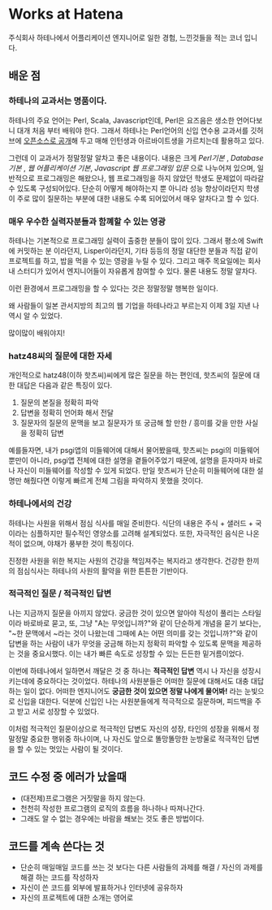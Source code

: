 # Works at Hatena

주식회사 하테나에서 어플리케이션 엔지니어로 일한 경험, 느낀것들을 적는 코너 입니다.

## 배운 점

### 하테나의 교과서는 명품이다.

하테나의 주요 언어는 Perl, Scala, Javascript인데, Perl은 요즈음은 생소한 언어다보니 대개 처음 부터 배워야 한다. 그래서 하테나는 Perl언어의 신입 연수용 교과서를 깃허브에 [오픈소스로 공개](https://github.com/hatena/Hatena-Textbook)해 두고 매해 인턴생과 아르바이트생을 가르치는데 활용하고 있다.

그런데 이 교과서가 정말정말 알차고 좋은 내용이다. 내용은 크게 *Perl기본* , *Database기본* , *웹 어플리케이션 기본*, *Javascript 웹 프로그래밍 입문* 으로 나누어져 있으며, 일반적으로 프로그래밍은 해왔으나, 웹 프로그래밍을 하지 않았던 학생도 문제없이 따라갈 수 있도록 구성되어있다. 단순히 어떻게 해야하는지 뿐 아니라 성능 향상이라던지 학생이 주로 많이 질문하는 부분에 대한 내용도 수록 되어있어서 매우 알차다고 할 수 있다.

### 매우 우수한 실력자분들과 함꼐할 수 있는 영광

하테나는 기본적으로 프로그래밍 실력이 출중한 분들이 많이 있다. 그래서 평소에 Swift에 커밋하는 분 이라던지, Lisper이라던지, 기타 등등의 정말 대단한 분들과 직접 같이 프로젝트를 하고, 밥을 먹을 수 있는 영광을 누릴 수 있다. 그리고 매주 목요일에는 회사 내 스터디가 있어서 엔지니어들이 자유롭게 참여할 수 있다. 물론 내용도 정말 알차다.

이런 환경에서 프로그래밍을 할 수 있다는 것은 정말정말 행복한 일이다.

왜 사람들이 일본 관서지방의 최고의 웹 기업을 하테나라고 부르는지 이제 3일 지낸 나 역시 알 수 있었다.

많이많이 배워야지!

### hatz48씨의 질문에 대한 자세

개인적으로 hatz48(이하 핫츠씨)씨에게 많은 질문을 하는 편인데, 핫츠씨의 질문에 대한 대답은 다음과 같은 특징이 있다.

1. 질문의 본질을 정확히 파악
2. 답변을 정확히 언어화 해서 전달
3. 질문자의 질문의 문맥을 보고 질문자가 또 궁금해 할 만한 / 흥미를 갖을 만한 사실을 정확히 답변

예를들자면, 내가 psgi앱의 미들웨어에 대해서 물어봤을때, 핫츠씨는 psgi의 미들웨어 뿐만이 아니라, psgi앱 전체에 대한 설명을 곁들어주었기 때문에, 설명을 듣자마자 바로 나 자신이 미들웨어를 작성할 수 있게 되었다. 만일 핫츠씨가 단순히 미들웨어에 대한 설명만 해줬다면 이렇게 빠르게 전체 그림을 파악하지 못했을 것이다.

### 하테나에서의 건강

하테나는 사원을 위해서 점심 식사를 매일 준비한다. 식단의 내용은 주식 + 샐러드 + 국 이라는 심플하지만 필수적인 영양소를 고려해 설계되었다. 또한, 자극적인 음식은 나온 적이 없으며, 야채가 풍부한 것이 특징이다.

진정한 사원을 위한 복지는 사원의 건강을 책임져주는 복지라고 생각한다. 건강한 한끼의 점심식사는 하테나의 사원의 활약을 위한 튼튼한 기반이다.

### 적극적인 질문 / 적극적인 답변

나는 지금까지 질문을 아끼지 않았다. 궁금한 것이 있으면 알아야 직성이 풀리는 스타일이라 바로바로 묻고, 또, 그냥 "A는 무엇입니까?"와 같이 단순하게 개념을 묻기 보다는, "~한 문맥에서 ~라는 것이 나왔는데 그때에 A는 어떤 의미를 갖는 것입니까?"와 같이 답변을 하는 사람이 내가 무엇을 궁금해 하는지 정확히 파악할 수 있도록 문맥을 제공하는 것을 중요시했다. 이는 내가 빠른 속도로 성장할 수 있는 든든한 밑거름이었다.

이번에 하테나에서 일하면서 깨달은 것 중 하나는 **적극적인 답변** 역시 나 자신을 성장시키는데에 중요하다는 것이었다. 하테나의 사원분들은 어떠한 질문에 대해서도 대충 대답하는 일이 없다. 어떠한 엔지니어도 **궁금한 것이 있으면 정말 나에게 물어봐!** 라는 눈빛으로 신입을 대한다. 덕분에 신입인 나는 사원분들에게 적극적으로 질문하며, 피드백을 주고 받고 서로 성장할 수 있었다.

이처럼 적극적인 질문이상으로 적극적인 답변도 자신의 성장, 타인의 성장을 위해서 정말정말 중요한 행위중 하나이며, 나 자신도 앞으로 똘망똘망한 눈방울로 적극적인 답변을 할 수 있는 멋있는 사람이 될 것이다.

## 코드 수정 중 에러가 났을때

- (대전제)프로그램은 거짓말을 하지 않는다.
- 천천히 작성한 프로그램의 로직의 흐름을 하나하나 따져나간다.
- 그래도 알 수 없는 경우에는 바람을 쐐보는 것도 좋은 방법이다.

## 코드를 계속 쓴다는 것

- 단순히 매일매일 코드를 쓰는 것 보다는 다른 사람들의 과제를 해결 / 자신의 과제를 해결 하는 코드를 작성하자
- 자신이 쓴 코드를 외부에 발표하거나 인터넷에 공유하자
- 자신의 프로젝트에 대한 소개는 영어로
